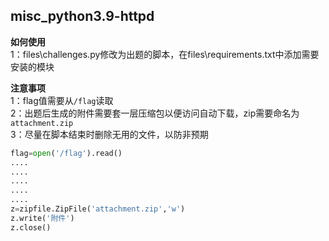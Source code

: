 ## misc_python3.9-httpd

**如何使用**  
1：files\challenges.py修改为出题的脚本，在files\requirements.txt中添加需要安装的模块


**注意事项**  
1：flag值需要从`/flag`读取  
2：出题后生成的附件需要套一层压缩包以便访问自动下载，zip需要命名为`attachment.zip`  
3：尽量在脚本结束时删除无用的文件，以防非预期

```python
flag=open('/flag').read()
....
....
....
....
....
z=zipfile.ZipFile('attachment.zip','w')
z.write('附件')
z.close()
```
